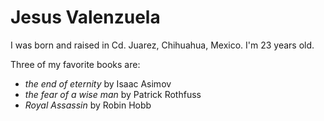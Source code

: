 # Jesus Valenzuela

I was born and raised in Cd. Juarez, Chihuahua, Mexico.
I'm 23 years old.

Three of my favorite books are:
- *the end of eternity* by Isaac Asimov
- *the fear of a wise man* by Patrick Rothfuss
- *Royal Assassin* by Robin Hobb
